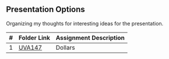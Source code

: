 ## Presentation Options

Organizing my thoughts for interesting ideas for the presentation.

|  #  | Folder Link | Assignment Description |
| :-: | ----------- | ---------------------- |
| 1  |  [UVA147](https://onlinejudge.org/index.php?option=com_onlinejudge&Itemid=8&category=3&page=show_problem&problem=83)     |     Dollars      |

